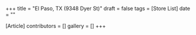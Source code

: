 +++
title = "El Paso, TX (9348 Dyer St)"
draft = false
tags = [Store List]
date = ""

[Article]
contributors = []
gallery = []
+++